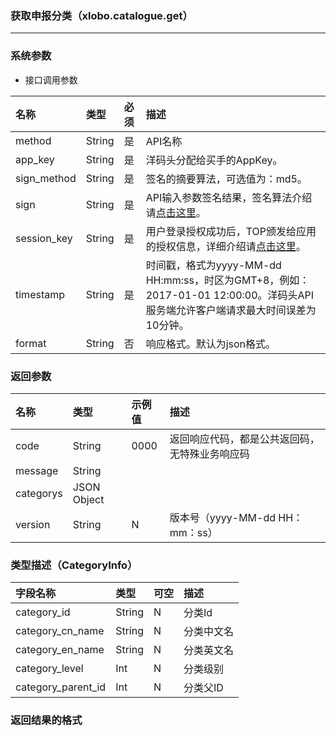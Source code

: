 ### 获取申报分类（xlobo.catalogue.get）

---
### 系统参数

* 接口调用参数

| 名称 | 类型 | 必须 | 描述 |
| :--- | :--- | :--- | :--- |
| method | String | 是 | API名称 |
| app\_key | String | 是 | 洋码头分配给买手的AppKey。 |
| sign\_method | String | 是 | 签名的摘要算法，可选值为：md5。 |
| sign | String | 是 | API输入参数签名结果，签名算法介绍请[点击这里](/openapi/README.md#signmethod)。 |
| session\_key | String | 是 | 用户登录授权成功后，TOP颁发给应用的授权信息，详细介绍请[点击这里](/openapi/README.md#getappkey)。 |
| timestamp | String | 是 | 时间戳，格式为yyyy-MM-dd HH:mm:ss，时区为GMT+8，例如：2017-01-01 12:00:00。洋码头API服务端允许客户端请求最大时间误差为10分钟。 |
| format | String | 否 | 响应格式。默认为json格式。 |



### 返回参数

| 名称 | 类型 | 示例值 | 描述 |
| :--- | :--- | :--- | :--- |
| code | String | 0000 | 返回响应代码，都是公共返回码，无特殊业务响应码 |
| message | String |  |  |
| categorys | JSON Object |  |  |  |
| version | String | N | 版本号（yyyy-MM-dd HH：mm：ss） |


### 类型描述（CategoryInfo） 

| 字段名称 | 类型 | 可空 | 描述 |
| :--- | :--- | :--- | :--- |
| category_id | String | N | 分类Id |
| category_cn_name | String | N | 分类中文名 |
| category_en_name | String | N | 分类英文名 |
| category_level | Int | N | 分类级别 |
| category_parent_id | Int | N | 分类父ID |

### 返回结果的格式